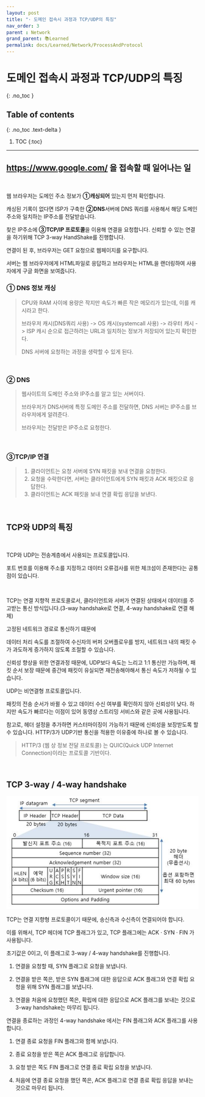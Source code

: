 ```yaml
---
layout: post
title: "· 도메인 접속시 과정과 TCP/UDP의 특징"
nav_order: 3
parent : Network
grand_parent: 📚Learned
permalink: docs/Learned/Network/ProcessAndProtocol
---
```


# 도메인 접속시 과정과 TCP/UDP의 특징
{: .no_toc }

## Table of contents
{: .no_toc .text-delta }

1. TOC
{:toc}

---


## https://www.google.com/ 을 접속할 때 일어나는 일

<br>



웹 브라우저는 도메인 주소 정보가 **①캐싱되어** 있는지 먼저 확인합니다.

캐싱된 기록이 없다면 ISP가 구축한 **②DNS**서버에 DNS 쿼리를 사용해서 해당 도메인 주소와 일치하는 IP주소를 전달받습니다.

찾은 IP주소에 **③TCP/IP 프로토콜**을 이용해 연결을 요청합니다. 신뢰할 수 있는 연결을 하기위해 TCP 3-way HandShake를 진행합니다.

연결이 된 후, 브라우저는 GET 요청으로 웹페이지를 요구합니다.

서버는 웹 브라우저에게 HTML파일로 응답하고 브라우저는 HTML을 랜더링하여 사용자에게 구글 화면을 보여줍니다.



### ① DNS 정보 캐싱

> CPU와 RAM 사이에 용량은 작지만 속도가 빠른 작은 메모리가 있는데, 이를 캐시라고 한다.
>
> 브라우저 캐시(DNS쿼리 사용) -> OS 캐시(systemcall 사용) -> 라우터 캐시 -> ISP 캐시 순으로 접근하려는 URL과 일치하는 정보가 저장되어 있는지 확인한다.
>
> DNS 서버에 요청하는 과정을 생략할 수 있게 된다.

<br>

### ② DNS

> 웹사이트의 도메인 주소와 IP주소를 알고 있는 서버이다.
>
> 브라우저가 DNS서버에 특정 도메인 주소를 전달하면, DNS 서버는 IP주소를 브라우저에게 알려준다.
>
> 브라우저는 전달받은 IP주소로 요청한다.

<br>

### ③TCP/IP 연결

> 1. 클라이언트는 요청 서버에 SYN 패킷을 보내 연결을 요청한다.
> 2. 요청을 수락한다면, 서버는 클라이언트에게 SYN 패킷과 ACK 패킷으로 응답한다.
> 3. 클라이언트는 ACK 패킷을 보내 연결 확립 응답을 보낸다.



<br>



## TCP와 UDP의 특징

<br>

TCP와 UDP는 전송계층에서 사용되는 프로토콜입니다.

포트 번호를 이용해 주소를 지정하고 데이터 오류검사를 위한 체크섬이 존재한다는 공통점이 있습니다.

<br>

TCP는 연결 지향적 프로토콜로서, 클라이언트와 서버가 연결된 상태에서 데이터를 주고받는 통신 방식입니다.(3-way handshake로 연결, 4-way handshake로 연결 해제)

고정된 네트워크 경로로 통신하기 떄문에

데이터 처리 속도를 조절하여 수신자의 버퍼 오버플로우를 방지, 네트워크 내의 패킷 수가 과도하게 증가하지 않도록 조절할 수 있습니다.

신뢰성 향상을 위한 연결과정 때문에, UDP보다 속도는 느리고 1:1 통신만 가능하며, 패킷 순서 보장 때문에 중간에 패킷이 유실되면 재전송해야해서 통신 속도가 저하될 수 있습니다.



UDP는 비연결형 프로토콜입니다.

패킷의 전송 순서가 바뀔 수 있고 데이터 수신 여부를 확인하지 않아 신뢰성이 낮다. 하지만 속도가 빠르다는 이점이 있어 동영상 스트리밍 서비스와 같은 곳에 사용됩니다.

참고로, 헤더 설정을 추가하면 커스터마이징이 가능하기 때문에 신뢰성을 보장받도록 할 수 있습니다. HTTP/3가 UDP기반 통신을 적용한 이유중에 하나로 볼 수 있습니다.

> HTTP/3 (웹 상 정보 전달 프로토콜) 는 QUIC(Quick UDP Internet Connection)이라는 프로토콜 기반이다.

<br>

## TCP 3-way / 4-way handshake

<p align="center">
<img src="https://raw.githubusercontent.com/buinq/imageServer/main/img/image-20230222220547314.png" alt="image-20230222220547314" style="zoom:125%;" />
</p>

TCP는 연결 지향형 프로토콜이기 때문에, 송신측과 수신측이 연결되어야 합니다.

이를 위해서, TCP 헤더에 TCP 플래그가 있고, TCP 플래그에는 ACK · SYN · FIN 가 사용됩니다.

초기값은 0이고, 이 플래그로 3-way / 4-way handshake를 진행합니다.

1. 연결을 요청할 때, SYN 플래그로 요청을 보냅니다.

2. 연결을 받은 쪽은, 받은 SYN 플래그에 대한 응답으로 ACK 플래그와 연결 확립 요청을 위해 SYN 플래그를 보냅니다.

3. 연결을 처음에 요청했던 쪽은, 확립에 대한 응답으로 ACK 플래그를 보내는 것으로 3-way handshake는 마무리 됩니다.



연결을 종료하는 과정인 4-way handshake 에서는 FIN 플래그와 ACK 플래그를 사용합니다.

1. 연결 종료 요청을 FIN 플래그와 함께 보냅니다.

2. 종료 요청을 받은 쪽은 ACK 플래그로 응답합니다.

3. 요청 받은 쪽도 FIN 플래그로 연결 종료 확립 요청을 보냅니다.

4. 처음에 연결 종료 요청을 했던 쪽은, ACK 플래그로 연결 종료 확립 응답을 보내는 것으로 마무리 됩니다.